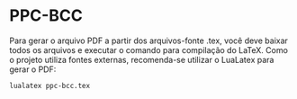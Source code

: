 # PPC-BCC

Para gerar o arquivo PDF a partir dos arquivos-fonte .tex, você deve baixar todos os arquivos e executar o comando para compilação do LaTeX.
Como o projeto utiliza fontes externas, recomenda-se utilizar o LuaLatex para gerar o PDF:

```
lualatex ppc-bcc.tex
```
